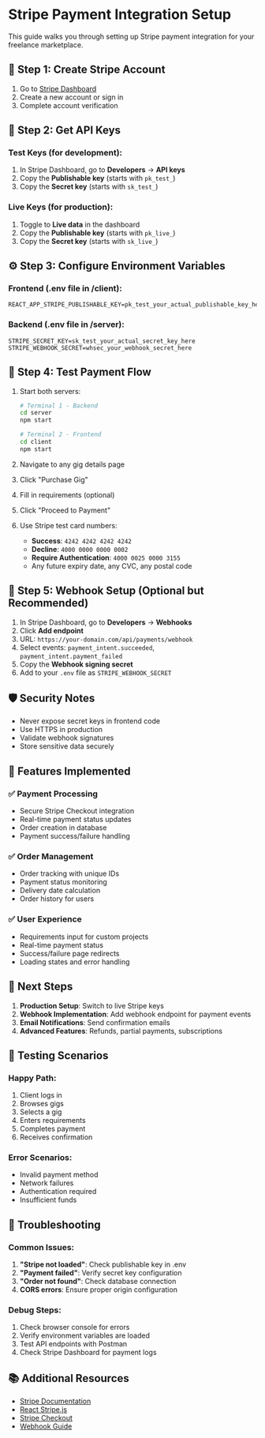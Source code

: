 # Stripe Payment Integration Setup

This guide walks you through setting up Stripe payment integration for your freelance marketplace.

## 🔐 Step 1: Create Stripe Account

1. Go to [Stripe Dashboard](https://dashboard.stripe.com/register)
2. Create a new account or sign in
3. Complete account verification

## 🔑 Step 2: Get API Keys

### Test Keys (for development):
1. In Stripe Dashboard, go to **Developers** → **API keys**
2. Copy the **Publishable key** (starts with `pk_test_`)
3. Copy the **Secret key** (starts with `sk_test_`)

### Live Keys (for production):
1. Toggle to **Live data** in the dashboard
2. Copy the **Publishable key** (starts with `pk_live_`)
3. Copy the **Secret key** (starts with `sk_live_`)

## ⚙️ Step 3: Configure Environment Variables

### Frontend (.env file in /client):
```env
REACT_APP_STRIPE_PUBLISHABLE_KEY=pk_test_your_actual_publishable_key_here
```

### Backend (.env file in /server):
```env
STRIPE_SECRET_KEY=sk_test_your_actual_secret_key_here
STRIPE_WEBHOOK_SECRET=whsec_your_webhook_secret_here
```

## 🎯 Step 4: Test Payment Flow

1. Start both servers:
   ```bash
   # Terminal 1 - Backend
   cd server
   npm start
   
   # Terminal 2 - Frontend
   cd client
   npm start
   ```

2. Navigate to any gig details page
3. Click "Purchase Gig"
4. Fill in requirements (optional)
5. Click "Proceed to Payment"
6. Use Stripe test card numbers:
   - **Success**: `4242 4242 4242 4242`
   - **Decline**: `4000 0000 0000 0002`
   - **Require Authentication**: `4000 0025 0000 3155`
   - Any future expiry date, any CVC, any postal code

## 🔧 Step 5: Webhook Setup (Optional but Recommended)

1. In Stripe Dashboard, go to **Developers** → **Webhooks**
2. Click **Add endpoint**
3. URL: `https://your-domain.com/api/payments/webhook`
4. Select events: `payment_intent.succeeded`, `payment_intent.payment_failed`
5. Copy the **Webhook signing secret**
6. Add to your `.env` file as `STRIPE_WEBHOOK_SECRET`

## 🛡️ Security Notes

- Never expose secret keys in frontend code
- Use HTTPS in production
- Validate webhook signatures
- Store sensitive data securely

## 🚀 Features Implemented

### ✅ Payment Processing
- Secure Stripe Checkout integration
- Real-time payment status updates
- Order creation in database
- Payment success/failure handling

### ✅ Order Management
- Order tracking with unique IDs
- Payment status monitoring
- Delivery date calculation
- Order history for users

### ✅ User Experience
- Requirements input for custom projects
- Real-time payment status
- Success/failure page redirects
- Loading states and error handling

## 🔄 Next Steps

1. **Production Setup**: Switch to live Stripe keys
2. **Webhook Implementation**: Add webhook endpoint for payment events
3. **Email Notifications**: Send confirmation emails
4. **Advanced Features**: Refunds, partial payments, subscriptions

## 📱 Testing Scenarios

### Happy Path:
1. Client logs in
2. Browses gigs
3. Selects a gig
4. Enters requirements
5. Completes payment
6. Receives confirmation

### Error Scenarios:
- Invalid payment method
- Network failures
- Authentication required
- Insufficient funds

## 🐛 Troubleshooting

### Common Issues:
1. **"Stripe not loaded"**: Check publishable key in .env
2. **"Payment failed"**: Verify secret key configuration
3. **"Order not found"**: Check database connection
4. **CORS errors**: Ensure proper origin configuration

### Debug Steps:
1. Check browser console for errors
2. Verify environment variables are loaded
3. Test API endpoints with Postman
4. Check Stripe Dashboard for payment logs

## 📚 Additional Resources

- [Stripe Documentation](https://stripe.com/docs)
- [React Stripe.js](https://github.com/stripe/react-stripe-js)
- [Stripe Checkout](https://stripe.com/docs/checkout)
- [Webhook Guide](https://stripe.com/docs/webhooks)
